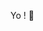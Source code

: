 Yo ! 👋 


<!---
ThomasPierreDECATH/ThomasPierreDECATH is a ✨ special ✨ repository because its `README.md` (this file) appears on your GitHub profile.
You can click the Preview link to take a look at your changes.
--->
